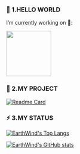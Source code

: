 ### 👋 1.HELLO WORLD 
 I’m currently working on 🔭:

<a href="https://github.com/ceph/ceph">
  <img src="https://ceph.io/assets/bitmaps/Ceph_Logo_Standard_RGB_120411_fa.png" height="120px">
</a>

### 🌱 2.MY PROJECT

[![Readme Card](https://github-readme-stats.vercel.app/api/pin/?username=EarthWind&repo=drawio)](https://github.com/EarthWind/drawio)



### ⚡ 3.MY STATUS
[![EarthWind's Top Langs](https://github-readme-stats.vercel.app/api/top-langs/?username=EarthWind)](https://github.com/anuraghazra/github-readme-stats)

[![EarthWind's GitHub stats](https://github-readme-stats.vercel.app/api?username=EarthwIND)](https://github.com/anuraghazra/github-readme-stats)



<!---
EarthWind/EarthWind is a ✨ special ✨ repository because its `README.md` (this file) appears on your GitHub profile.
You can click the Preview link to take a look at your changes.
--->
